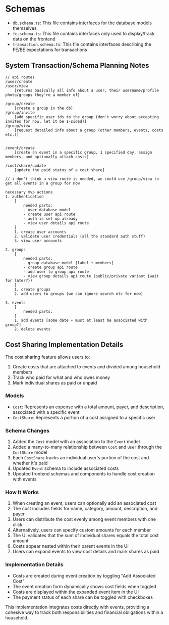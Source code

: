 # Schemas

- `db.schema.ts`: This file contains interfaces for the database models themselves
- `fe.schema.ts`: This file contains interfaces only used to display/track data on the frontend
- `transaction.schema.ts`: This file contains interfaces describing the FE/BE expectations for transactions

## System Transaction/Schema Planning Notes

```
// api routes
/user/create
/user/view
    [returns basically all info about a user, their username/profile photo/groups they're a member of]

/group/create
    [create a group in the db]
/group/invite
    [add specific user ids to the group (don't worry about accepting invites for now, let it be 1-sided)]
/group/view
    [request detailed info about a group (other members, events, costs etc.)]


/event/create
    [create an event in a specific group, 1 specified day, assign members, and optionally attach costs]

/cost/share/update
    [update the paid status of a cost share]

// i don't think a view route is needed, we could use /group/view to get all events in a group for now

necessary mvp actions
1. authentication
    [
        needed parts:
        - user database model
        - create user api route
        - auth is set up already
        - view user details api route
    ]
    1. create user accounts
    2. validate user credentials (all the standard auth stuff)
    3. view user accounts

2. groups
    [
        needed parts:
        - group database model [label + members]
        - create group api route
        - add user to group api route
        - view group details api route (public/private variant {wait for later?})
    ]
    1. create groups
    2. add users to groups (we can ignore search etc for now)

3. events
    [
        needed parts:
    ]
    1. add events [some date + must at least be associated with group?]
    2. delete events
```

## Cost Sharing Implementation Details

The cost sharing feature allows users to:
1. Create costs that are attached to events and divided among household members
2. Track who paid for what and who owes money
3. Mark individual shares as paid or unpaid

### Models
- `Cost`: Represents an expense with a total amount, payer, and description, associated with a specific event
- `CostShare`: Represents a portion of a cost assigned to a specific user
  
### Schema Changes
1. Added the `Cost` model with an association to the `Event` model
2. Added a many-to-many relationship between `Cost` and `User` through the `CostShare` model
3. Each `CostShare` tracks an individual user's portion of the cost and whether it's paid
4. Updated `Event` schema to include associated costs
5. Updated frontend schemas and components to handle cost creation with events

### How It Works
1. When creating an event, users can optionally add an associated cost
2. The cost includes fields for name, category, amount, description, and payer
3. Users can distribute the cost evenly among event members with one click
4. Alternatively, users can specify custom amounts for each member
5. The UI validates that the sum of individual shares equals the total cost amount
6. Costs appear nested within their parent events in the UI
7. Users can expand events to view cost details and mark shares as paid

### Implementation Details
- Costs are created during event creation by toggling "Add Associated Cost"
- The event creation form dynamically shows cost fields when toggled
- Costs are displayed within the expanded event item in the UI
- The payment status of each share can be toggled with checkboxes

This implementation integrates costs directly with events, providing a cohesive way to track both responsibilities and financial obligations within a household.
